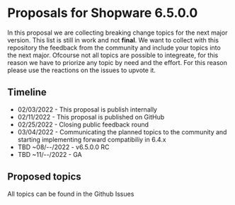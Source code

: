 # Proposals for Shopware 6.5.0.0

In this proposal we are collecting breaking change topics for the next major version. 
This list is still in work and not **final**.
We want to collect with this repository the feedback from the community and include your topics into the next major. 
Ofcourse not all topics are possible to integreate, for this reason we have to priorize any topic by need and the effort. 
For this reason please use the reactions on the issues to upvote it.

## Timeline

* 02/03/2022 - This proposal is publish internally
* 02/11/2022 - This proposal is published on GitHub
* 02/25/2022 - Closing public feedback round
* 03/04/2022 - Communicating the planned topics to the community and starting implementing forward compatibiliy in 6.4.x
* TBD ~08/--/2022 - v6.5.0.0 RC
* TBD ~11/--/2022 - GA

## Proposed topics

All topics can be found in the Github Issues
